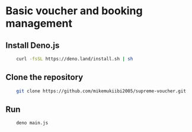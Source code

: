 # Basic voucher and booking management

## Install Deno.js
```sh
    curl -fsSL https://deno.land/install.sh | sh
```

## Clone the repository

```sh
    git clone https://github.com/mikemukiibi2005/supreme-voucher.git
```

## Run
```sh
    deno main.js
```